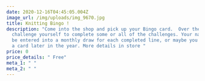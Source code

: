 ```yaml
---
date: 2020-12-16T04:45:05.004Z
image_url: /img/uploads/img_9670.jpg
title: Knitting Bingo !
description: "Come into the shop and pick up your Bingo card.  Over the year
  challenge yourself to complete some or all of the challenges. Your name will
  be entered into a monthly draw for each completed line, or maybe you will fill
  a card later in the year. More details in store "
price: 0
price_details: " Free"
meta_1: " "
meta_2: " "
---
```


